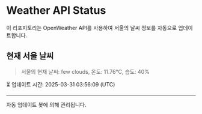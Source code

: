 
# Weather API Status

이 리포지토리는 OpenWeather API를 사용하여 서울의 날씨 정보를 자동으로 업데이트합니다.

## 현재 서울 날씨
> 서울의 현재 날씨: few clouds, 온도: 11.76°C, 습도: 40%

⏳ 업데이트 시간: 2025-03-31 03:56:09 (UTC)

---
자동 업데이트 봇에 의해 관리됩니다.
